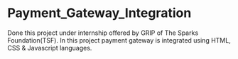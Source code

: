 # Payment_Gateway_Integration

Done this project under internship offered by GRIP of The Sparks Foundation(TSF). In this project payment gateway is integrated using HTML, CSS &amp; Javascript languages.
